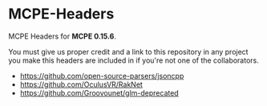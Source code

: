 # MCPE-Headers
MCPE Headers for **MCPE 0.15.6**.

You must give us proper credit and a link to this repository in any project you make this headers are included in if you're not one of the collaborators.

- https://github.com/open-source-parsers/jsoncpp
- https://github.com/OculusVR/RakNet
- https://github.com/Groovounet/glm-deprecated
